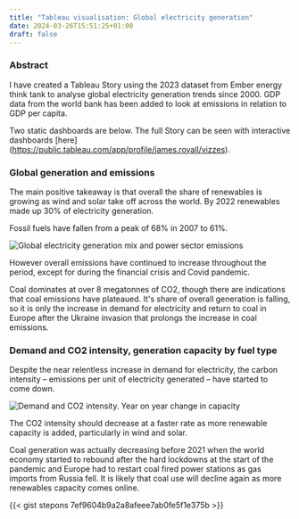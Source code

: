 ```yaml
---
title: "Tableau visualisation: Global electricity generation"
date: 2024-03-26T15:51:25+01:00
draft: false
---
```


### Abstract

I have created a Tableau Story using the 2023 dataset from Ember energy think tank to analyse global electricity generation trends since 2000. GDP data from the world bank has been added to look at emissions in relation to GDP per capita.

Two static dashboards are below. The full Story can be seen with interactive dashboards [here] (https://public.tableau.com/app/profile/james.royall/vizzes).

### Global generation and emissions

The main positive takeaway is that overall the share of renewables is growing as wind and solar take off across the world. By 2022 renewables made up 30% of electricity generation.

Fossil fuels have fallen from a peak of 68% in 2007 to 61%.

![Global electricity generation mix and power sector emissions](/img/tab_fig1.png)

However overall emissions have continued to increase throughout the period, except for during the financial crisis and Covid pandemic. 

Coal dominates at over 8 megatonnes of CO2, though there are indications that coal emissions have plateaued. It's share of overall generation is falling, so it is only the increase in demand for electricity and return to coal in Europe after the Ukraine invasion that prolongs the increase in coal emissions.

### Demand and CO2 intensity, generation capacity by fuel type

Despite the near relentless increase in demand for electricity, the carbon intensity – emissions per unit of electricity generated – have started to come down.

![Demand and CO2 intensity. Year on year change in capacity](/img/tab_fig2.png)

The CO2 intensity should decrease at a faster rate as more renewable capacity is added, particularly in wind and solar.

Coal generation was actually decreasing before 2021 when the world economy started to rebound after the hard lockdowns at the start of the pandemic and Europe had to restart coal fired power stations as gas imports from Russia fell. It is likely that coal use will decline again as more renewables capacity comes online.

{{< gist stepons 7ef9604b9a2a8afeee7ab0fe5f1e375b >}}
